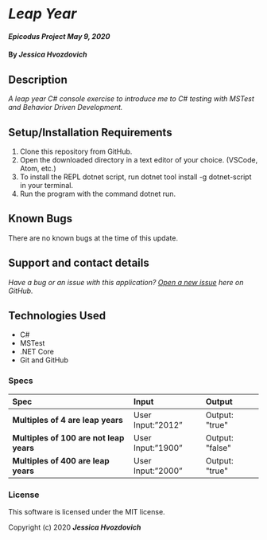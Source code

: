 # _Leap Year_

#### _Epicodus Project May 9, 2020_

#### By _**Jessica Hvozdovich**_

## Description

_A leap year C# console exercise to introduce me to C# testing with MSTest and Behavior Driven Development._

## Setup/Installation Requirements

1. Clone this repository from GitHub.
2. Open the downloaded directory in a text editor of your choice.
  (VSCode, Atom, etc.)
3. To install the REPL dotnet script, run dotnet tool install -g dotnet-script in your terminal.
4. Run the program with the command dotnet run.

## Known Bugs

There are no known bugs at the time of this update.
 
## Support and contact details

_Have a bug or an issue with this application? [Open a new issue](https://github.com/jhvozdovich/leap-year-csharp/issues) here on GitHub._

## Technologies Used

* C#
* MSTest
* .NET Core
* Git and GitHub

### Specs
| Spec | Input | Output |
| :------------- | :------------- | :------------- |
| **Multiples of 4 are leap years** | User Input:”2012” | Output: "true" |
| **Multiples of 100 are not leap years** | User Input:”1900” | Output: "false" |
| **Multiples of 400 are leap years** | User Input:”2000” | Output: "true" |

### License

This software is licensed under the MIT license.

Copyright (c) 2020 **_Jessica Hvozdovich_**